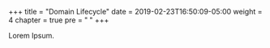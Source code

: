 +++
title = "Domain Lifecycle"
date = 2019-02-23T16:50:09-05:00
weight = 4
chapter = true
pre = "<b> </b>"
+++



Lorem Ipsum.
